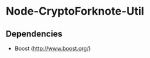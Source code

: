 Node-CryptoForknote-Util
====================

Dependencies
------------

* Boost (http://www.boost.org/)